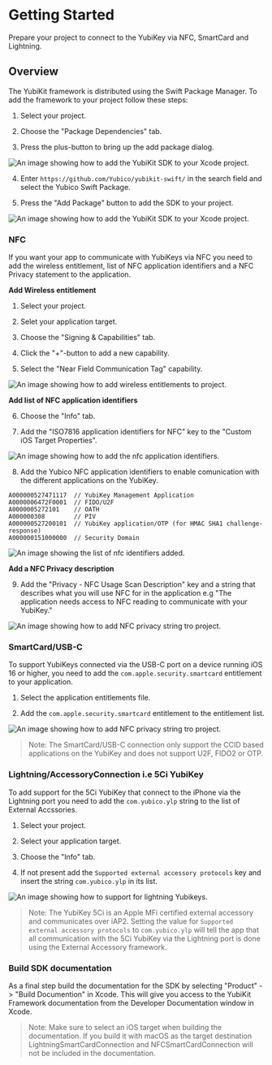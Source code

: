 # Getting Started

Prepare your project to connect to the YubiKey via NFC, SmartCard and Lightning.

## Overview

The YubiKit framework is distributed using the Swift Package Manager. To add the framework to your project follow these steps:

1. Select your project.

2. Choose the "Package Dependencies" tab.

3. Press the plus-button to bring up the add package dialog.

![An image showing how to add the YubiKit SDK to your Xcode project.](add-framework-1.png)

4. Enter `https://github.com/Yubico/yubikit-swift/` in the search field and select the Yubico Swift Package.

5. Press the "Add Package" button to add the SDK to your project.

![An image showing how to add the YubiKit SDK to your Xcode project.](add-framework-2.png)


### NFC

If you want your app to communicate with YubiKeys via NFC you need to add the wireless entitlement, list of NFC
application identifiers and a NFC Privacy statement to the application.

**Add Wireless entitlement**

1. Select your project.

2. Selet your application target.

3. Choose the "Signing & Capabilities" tab.

4. Click the "+"-button to add a new capability.

5. Select the "Near Field Communication Tag" capability.

![An image showing how to add wireless entitlements to project.](nfc-entitlement.png)

**Add list of NFC application identifiers**

6. Choose the "Info" tab.

7. Add the "ISO7816 application identifiers for NFC" key to the "Custom iOS Target Properties".

![An image showing how to add the nfc application identifiers.](nfc-identifiers.png)

8. Add the Yubico NFC application identifiers to enable comunication with the different
applications on the YubiKey.

```
A000000527471117  // YubiKey Management Application
A0000006472F0001  // FIDO/U2F
A0000005272101    // OATH
A000000308        // PIV
A000000527200101  // YubiKey application/OTP (for HMAC SHA1 challenge-response)
A000000151000000  // Security Domain
```

![An image showing the list of nfc identifiers added.](nfc-identifiers-list.png)

**Add a NFC Privacy description**

9. Add the "Privacy - NFC Usage Scan Description" key and a string that describes what you will use NFC for in
the application e.g "The application needs access to NFC reading to communicate with your YubiKey."

![An image showing how to add NFC privacy string tro project.](nfc-privacy.png)

### SmartCard/USB-C

To support YubiKeys connected via the USB-C port on a device running iOS 16 or higher, you need to add the 
`com.apple.security.smartcard` entitlement to your application.

1. Select the application entitlements file.

2. Add the `com.apple.security.smartcard` entitlement to the entitlement list.

![An image showing how to add NFC privacy string tro project.](smart-card.png)

> Note: The SmartCard/USB-C connection only support the CCID based applications on the YubiKey and does not support U2F, FIDO2 or OTP.

### Lightning/AccessoryConnection i.e 5Ci YubiKey

To add support for the 5Ci YubiKey that connect to the iPhone via the Lightning port you need to add the `com.yubico.ylp` string to the list of External Accssories.

1. Select your project.

2. Select your application target.

3. Choose the "Info" tab.

4. If not present add the `Supported external accessory protocols` key and insert the string `com.yubico.ylp` in its list.

![An image showing how to support for lightning Yubikeys.](external-accessory.png)

> Note: The YubiKey 5Ci is an Apple MFi certified external accessory and communicates over iAP2. Setting the value for `Supported external accessory protocols` to `com.yubico.ylp` will tell the app that all communication with the 5Ci YubiKey via the Lightning port is done using the External Accessory framework.

### Build SDK documentation

As a final step build the documentation for the SDK by selecting "Product" -> "Build Documention" in Xcode. This will give you
access to the YubiKit Framework documentation from the Developer Documentation window in Xcode.

> Note: Make sure to select an iOS target when building the documentation. If you build it with macOS as the target destination LightningSmartCardConnection and NFCSmartCardConnection will not be included in the documentation.
